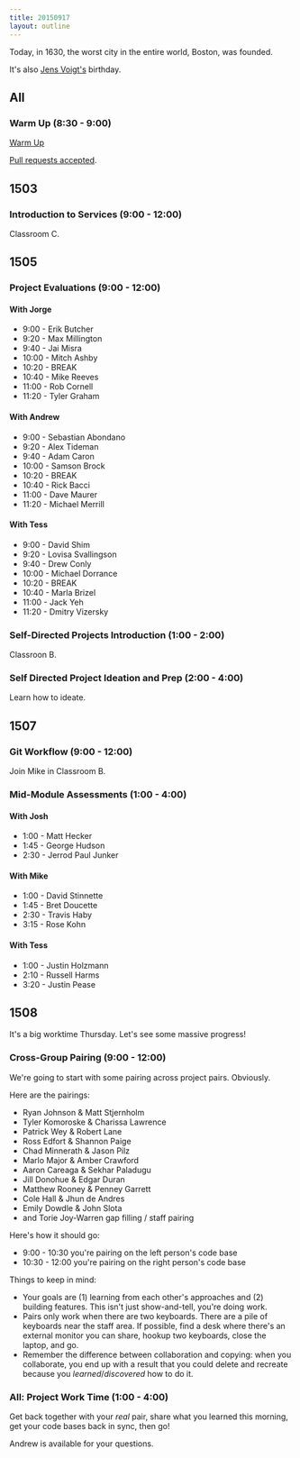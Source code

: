 ```yaml
---
title: 20150917
layout: outline
---
```


Today, in 1630, the worst city in the entire world, Boston, was founded.

It's also [Jens Voigt's](https://en.wikipedia.org/wiki/Jens_Voigt) birthday.

## All

### Warm Up (8:30 - 9:00)

[Warm Up](https://thewarmup.herokuapp.com)

[Pull requests accepted](https://github.com/mikedao/the-warm-up).


## 1503

### Introduction to Services (9:00 - 12:00)

Classroom C.


## 1505

### Project Evaluations (9:00 - 12:00)

#### With Jorge

* 9:00 - Erik Butcher
* 9:20 - Max Millington
* 9:40 - Jai Misra
* 10:00 - Mitch Ashby
* 10:20 - BREAK
* 10:40 - Mike Reeves
* 11:00 - Rob Cornell
* 11:20 - Tyler Graham


#### With Andrew

* 9:00 - Sebastian Abondano
* 9:20 - Alex Tideman
* 9:40 - Adam Caron
* 10:00 - Samson Brock
* 10:20 - BREAK
* 10:40 - Rick Bacci
* 11:00 - Dave Maurer
* 11:20 - Michael Merrill

#### With Tess

* 9:00 - David Shim
* 9:20 - Lovisa Svallingson
* 9:40 - Drew Conly
* 10:00 - Michael Dorrance
* 10:20 - BREAK
* 10:40 - Marla Brizel
* 11:00 - Jack Yeh
* 11:20 - Dmitry Vizersky


### Self-Directed Projects Introduction (1:00 - 2:00)

Classroon B.

### Self Directed Project Ideation and Prep (2:00 - 4:00)

Learn how to ideate.


## 1507

### Git Workflow (9:00 - 12:00)

Join Mike in Classroom B.

### Mid-Module Assessments (1:00 - 4:00)

#### With Josh

* 1:00 - Matt Hecker
* 1:45 - George Hudson
* 2:30 - Jerrod Paul Junker


#### With Mike
* 1:00 - David Stinnette
* 1:45 - Bret Doucette
* 2:30 - Travis Haby
* 3:15 - Rose Kohn

#### With Tess

* 1:00 - Justin Holzmann
* 2:10 - Russell Harms
* 3:20 - Justin Pease


## 1508

It's a big worktime Thursday. Let's see some massive progress!

### Cross-Group Pairing (9:00 - 12:00)

We're going to start with some pairing across project pairs. Obviously.

Here are the pairings:

* Ryan Johnson & Matt Stjernholm
* Tyler Komoroske & Charissa Lawrence
* Patrick Wey & Robert Lane
* Ross Edfort & Shannon Paige
* Chad Minnerath & Jason Pilz
* Marlo Major & Amber Crawford
* Aaron Careaga & Sekhar Paladugu
* Jill Donohue & Edgar Duran
* Matthew Rooney & Penney Garrett
* Cole Hall & Jhun de Andres
* Emily Dowdle & John Slota
* and Torie Joy-Warren gap filling / staff pairing

Here's how it should go:

* 9:00 - 10:30 you're pairing on the left person's code base
* 10:30 - 12:00 you're pairing on the right person's code base

Things to keep in mind:

* Your goals are (1) learning from each other's approaches and (2) building features. This isn't just show-and-tell, you're doing work.
* Pairs only work when there are two keyboards. There are a pile of keyboards
near the staff area. If possible, find a desk where there's an external monitor
you can share, hookup two keyboards, close the laptop, and go.
* Remember the difference between collaboration and copying: when you collaborate,
you end up with a result that you could delete and recreate because you *learned*/*discovered* how to do it.

### All: Project Work Time (1:00 - 4:00)

Get back together with your *real* pair, share what you learned this morning,
get your code bases back in sync, then go!

Andrew is available for your questions.
